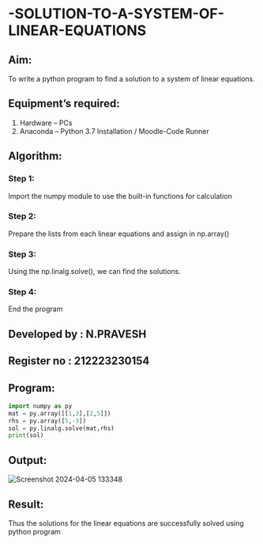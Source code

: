 # -SOLUTION-TO-A-SYSTEM-OF-LINEAR-EQUATIONS
## Aim:
To write a python program to find a solution to a system of linear equations.
## Equipment’s required:
1. 	Hardware – PCs
2. 	Anaconda – Python 3.7 Installation / Moodle-Code Runner
## Algorithm:
### Step 1: 
Import the numpy module to use the built-in functions for calculation
### Step 2: 
Prepare the lists from each linear equations and assign in np.array()
### Step 3: 
Using the np.linalg.solve(), we can find the solutions.
### Step 4: 
End the program

## Developed by : N.PRAVESH
## Register no : 212223230154

## Program:

```python
import numpy as py
mat = py.array([[1,3],[2,5]])
rhs = py.array([5,-3])
sol = py.linalg.solve(mat,rhs)
print(sol)
```

## Output:

![Screenshot 2024-04-05 133348](https://github.com/NPravesh2005/-SOLUTION-TO-A-SYSTEM-OF-LINEAR-EQUATIONS/assets/164477756/6409aae6-f7d8-40ec-aefe-c965f2a44d27)

## Result: 
Thus the solutions for the linear equations are successfully solved using python program


